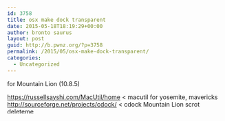 ```yaml
---
id: 3758
title: osx make dock transparent
date: 2015-05-18T18:19:29+00:00
author: bronto saurus
layout: post
guid: http://b.pwnz.org/?p=3758
permalink: /2015/05/osx-make-dock-transparent/
categories:
  - Uncategorized
---
```

for Mountain Lion (10.8.5)
  
<https://russellsayshi.com/MacUtil/home> < macutil for yosemite, mavericks <http://sourceforge.net/projects/cdock/> < cdock Mountain Lion scrot [<img src="http://b.pwnz.org/wp-content/uploads/2015/05/deleteme-300x13.png" alt="deleteme" width="300" height="13" class="alignleft size-medium wp-image-3759" srcset="http://b.pwnz.org/wp-content/uploads/2015/05/deleteme-300x13.png 300w, http://b.pwnz.org/wp-content/uploads/2015/05/deleteme-1024x46.png 1024w, http://b.pwnz.org/wp-content/uploads/2015/05/deleteme-624x28.png 624w" sizes="(max-width: 300px) 100vw, 300px" />](http://b.pwnz.org/wp-content/uploads/2015/05/deleteme.png)